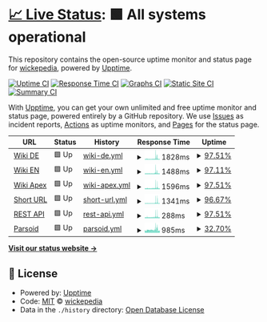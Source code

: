 # [📈 Live Status](https://status.wickepedia.org): <!--live status--> **🟩 All systems operational**

This repository contains the open-source uptime monitor and status page for [wickepedia](https://wickepedia.org), powered by [Upptime](https://github.com/upptime/upptime).

[![Uptime CI](https://github.com/wickepedia/upptime/workflows/Uptime%20CI/badge.svg)](https://github.com/wickepedia/upptime/actions?query=workflow%3A%22Uptime+CI%22)
[![Response Time CI](https://github.com/wickepedia/upptime/workflows/Response%20Time%20CI/badge.svg)](https://github.com/wickepedia/upptime/actions?query=workflow%3A%22Response+Time+CI%22)
[![Graphs CI](https://github.com/wickepedia/upptime/workflows/Graphs%20CI/badge.svg)](https://github.com/wickepedia/upptime/actions?query=workflow%3A%22Graphs+CI%22)
[![Static Site CI](https://github.com/wickepedia/upptime/workflows/Static%20Site%20CI/badge.svg)](https://github.com/wickepedia/upptime/actions?query=workflow%3A%22Static+Site+CI%22)
[![Summary CI](https://github.com/wickepedia/upptime/workflows/Summary%20CI/badge.svg)](https://github.com/wickepedia/upptime/actions?query=workflow%3A%22Summary+CI%22)

With [Upptime](https://upptime.js.org), you can get your own unlimited and free uptime monitor and status page, powered entirely by a GitHub repository. We use [Issues](https://github.com/wickepedia/upptime/issues) as incident reports, [Actions](https://github.com/wickepedia/upptime/actions) as uptime monitors, and [Pages](https://status.wickepedia.org) for the status page.

<!--start: status pages-->
<!-- This summary is generated by Upptime (https://github.com/upptime/upptime) -->
<!-- Do not edit this manually, your changes will be overwritten -->
<!-- prettier-ignore -->
| URL | Status | History | Response Time | Uptime |
| --- | ------ | ------- | ------------- | ------ |
| <img alt="" src="https://favicons.githubusercontent.com/de.wickepedia.org" height="13"> [Wiki DE](https://de.wickepedia.org) | 🟩 Up | [wiki-de.yml](https://github.com/wickepedia/status/commits/HEAD/history/wiki-de.yml) | <details><summary><img alt="Response time graph" src="./graphs/wiki-de/response-time-week.png" height="20"> 1828ms</summary><br><a href="https://status.wickepedia.org/history/wiki-de"><img alt="Response time 1141" src="https://img.shields.io/endpoint?url=https%3A%2F%2Fraw.githubusercontent.com%2Fwickepedia%2Fstatus%2FHEAD%2Fapi%2Fwiki-de%2Fresponse-time.json"></a><br><a href="https://status.wickepedia.org/history/wiki-de"><img alt="24-hour response time 1246" src="https://img.shields.io/endpoint?url=https%3A%2F%2Fraw.githubusercontent.com%2Fwickepedia%2Fstatus%2FHEAD%2Fapi%2Fwiki-de%2Fresponse-time-day.json"></a><br><a href="https://status.wickepedia.org/history/wiki-de"><img alt="7-day response time 1828" src="https://img.shields.io/endpoint?url=https%3A%2F%2Fraw.githubusercontent.com%2Fwickepedia%2Fstatus%2FHEAD%2Fapi%2Fwiki-de%2Fresponse-time-week.json"></a><br><a href="https://status.wickepedia.org/history/wiki-de"><img alt="30-day response time 1427" src="https://img.shields.io/endpoint?url=https%3A%2F%2Fraw.githubusercontent.com%2Fwickepedia%2Fstatus%2FHEAD%2Fapi%2Fwiki-de%2Fresponse-time-month.json"></a><br><a href="https://status.wickepedia.org/history/wiki-de"><img alt="1-year response time 1141" src="https://img.shields.io/endpoint?url=https%3A%2F%2Fraw.githubusercontent.com%2Fwickepedia%2Fstatus%2FHEAD%2Fapi%2Fwiki-de%2Fresponse-time-year.json"></a></details> | <details><summary><a href="https://status.wickepedia.org/history/wiki-de">97.51%</a></summary><a href="https://status.wickepedia.org/history/wiki-de"><img alt="All-time uptime 89.60%" src="https://img.shields.io/endpoint?url=https%3A%2F%2Fraw.githubusercontent.com%2Fwickepedia%2Fstatus%2FHEAD%2Fapi%2Fwiki-de%2Fuptime.json"></a><br><a href="https://status.wickepedia.org/history/wiki-de"><img alt="24-hour uptime 99.19%" src="https://img.shields.io/endpoint?url=https%3A%2F%2Fraw.githubusercontent.com%2Fwickepedia%2Fstatus%2FHEAD%2Fapi%2Fwiki-de%2Fuptime-day.json"></a><br><a href="https://status.wickepedia.org/history/wiki-de"><img alt="7-day uptime 97.51%" src="https://img.shields.io/endpoint?url=https%3A%2F%2Fraw.githubusercontent.com%2Fwickepedia%2Fstatus%2FHEAD%2Fapi%2Fwiki-de%2Fuptime-week.json"></a><br><a href="https://status.wickepedia.org/history/wiki-de"><img alt="30-day uptime 99.43%" src="https://img.shields.io/endpoint?url=https%3A%2F%2Fraw.githubusercontent.com%2Fwickepedia%2Fstatus%2FHEAD%2Fapi%2Fwiki-de%2Fuptime-month.json"></a><br><a href="https://status.wickepedia.org/history/wiki-de"><img alt="1-year uptime 89.60%" src="https://img.shields.io/endpoint?url=https%3A%2F%2Fraw.githubusercontent.com%2Fwickepedia%2Fstatus%2FHEAD%2Fapi%2Fwiki-de%2Fuptime-year.json"></a></details>
| <img alt="" src="https://favicons.githubusercontent.com/en.wickepedia.org" height="13"> [Wiki EN](https://en.wickepedia.org) | 🟩 Up | [wiki-en.yml](https://github.com/wickepedia/status/commits/HEAD/history/wiki-en.yml) | <details><summary><img alt="Response time graph" src="./graphs/wiki-en/response-time-week.png" height="20"> 1488ms</summary><br><a href="https://status.wickepedia.org/history/wiki-en"><img alt="Response time 1050" src="https://img.shields.io/endpoint?url=https%3A%2F%2Fraw.githubusercontent.com%2Fwickepedia%2Fstatus%2FHEAD%2Fapi%2Fwiki-en%2Fresponse-time.json"></a><br><a href="https://status.wickepedia.org/history/wiki-en"><img alt="24-hour response time 1159" src="https://img.shields.io/endpoint?url=https%3A%2F%2Fraw.githubusercontent.com%2Fwickepedia%2Fstatus%2FHEAD%2Fapi%2Fwiki-en%2Fresponse-time-day.json"></a><br><a href="https://status.wickepedia.org/history/wiki-en"><img alt="7-day response time 1488" src="https://img.shields.io/endpoint?url=https%3A%2F%2Fraw.githubusercontent.com%2Fwickepedia%2Fstatus%2FHEAD%2Fapi%2Fwiki-en%2Fresponse-time-week.json"></a><br><a href="https://status.wickepedia.org/history/wiki-en"><img alt="30-day response time 1241" src="https://img.shields.io/endpoint?url=https%3A%2F%2Fraw.githubusercontent.com%2Fwickepedia%2Fstatus%2FHEAD%2Fapi%2Fwiki-en%2Fresponse-time-month.json"></a><br><a href="https://status.wickepedia.org/history/wiki-en"><img alt="1-year response time 1050" src="https://img.shields.io/endpoint?url=https%3A%2F%2Fraw.githubusercontent.com%2Fwickepedia%2Fstatus%2FHEAD%2Fapi%2Fwiki-en%2Fresponse-time-year.json"></a></details> | <details><summary><a href="https://status.wickepedia.org/history/wiki-en">97.11%</a></summary><a href="https://status.wickepedia.org/history/wiki-en"><img alt="All-time uptime 89.61%" src="https://img.shields.io/endpoint?url=https%3A%2F%2Fraw.githubusercontent.com%2Fwickepedia%2Fstatus%2FHEAD%2Fapi%2Fwiki-en%2Fuptime.json"></a><br><a href="https://status.wickepedia.org/history/wiki-en"><img alt="24-hour uptime 99.20%" src="https://img.shields.io/endpoint?url=https%3A%2F%2Fraw.githubusercontent.com%2Fwickepedia%2Fstatus%2FHEAD%2Fapi%2Fwiki-en%2Fuptime-day.json"></a><br><a href="https://status.wickepedia.org/history/wiki-en"><img alt="7-day uptime 97.11%" src="https://img.shields.io/endpoint?url=https%3A%2F%2Fraw.githubusercontent.com%2Fwickepedia%2Fstatus%2FHEAD%2Fapi%2Fwiki-en%2Fuptime-week.json"></a><br><a href="https://status.wickepedia.org/history/wiki-en"><img alt="30-day uptime 99.34%" src="https://img.shields.io/endpoint?url=https%3A%2F%2Fraw.githubusercontent.com%2Fwickepedia%2Fstatus%2FHEAD%2Fapi%2Fwiki-en%2Fuptime-month.json"></a><br><a href="https://status.wickepedia.org/history/wiki-en"><img alt="1-year uptime 89.61%" src="https://img.shields.io/endpoint?url=https%3A%2F%2Fraw.githubusercontent.com%2Fwickepedia%2Fstatus%2FHEAD%2Fapi%2Fwiki-en%2Fuptime-year.json"></a></details>
| <img alt="" src="https://favicons.githubusercontent.com/wickepedia.org" height="13"> [Wiki Apex](https://wickepedia.org) | 🟩 Up | [wiki-apex.yml](https://github.com/wickepedia/status/commits/HEAD/history/wiki-apex.yml) | <details><summary><img alt="Response time graph" src="./graphs/wiki-apex/response-time-week.png" height="20"> 1596ms</summary><br><a href="https://status.wickepedia.org/history/wiki-apex"><img alt="Response time 1101" src="https://img.shields.io/endpoint?url=https%3A%2F%2Fraw.githubusercontent.com%2Fwickepedia%2Fstatus%2FHEAD%2Fapi%2Fwiki-apex%2Fresponse-time.json"></a><br><a href="https://status.wickepedia.org/history/wiki-apex"><img alt="24-hour response time 1289" src="https://img.shields.io/endpoint?url=https%3A%2F%2Fraw.githubusercontent.com%2Fwickepedia%2Fstatus%2FHEAD%2Fapi%2Fwiki-apex%2Fresponse-time-day.json"></a><br><a href="https://status.wickepedia.org/history/wiki-apex"><img alt="7-day response time 1596" src="https://img.shields.io/endpoint?url=https%3A%2F%2Fraw.githubusercontent.com%2Fwickepedia%2Fstatus%2FHEAD%2Fapi%2Fwiki-apex%2Fresponse-time-week.json"></a><br><a href="https://status.wickepedia.org/history/wiki-apex"><img alt="30-day response time 1398" src="https://img.shields.io/endpoint?url=https%3A%2F%2Fraw.githubusercontent.com%2Fwickepedia%2Fstatus%2FHEAD%2Fapi%2Fwiki-apex%2Fresponse-time-month.json"></a><br><a href="https://status.wickepedia.org/history/wiki-apex"><img alt="1-year response time 1101" src="https://img.shields.io/endpoint?url=https%3A%2F%2Fraw.githubusercontent.com%2Fwickepedia%2Fstatus%2FHEAD%2Fapi%2Fwiki-apex%2Fresponse-time-year.json"></a></details> | <details><summary><a href="https://status.wickepedia.org/history/wiki-apex">97.51%</a></summary><a href="https://status.wickepedia.org/history/wiki-apex"><img alt="All-time uptime 89.63%" src="https://img.shields.io/endpoint?url=https%3A%2F%2Fraw.githubusercontent.com%2Fwickepedia%2Fstatus%2FHEAD%2Fapi%2Fwiki-apex%2Fuptime.json"></a><br><a href="https://status.wickepedia.org/history/wiki-apex"><img alt="24-hour uptime 99.20%" src="https://img.shields.io/endpoint?url=https%3A%2F%2Fraw.githubusercontent.com%2Fwickepedia%2Fstatus%2FHEAD%2Fapi%2Fwiki-apex%2Fuptime-day.json"></a><br><a href="https://status.wickepedia.org/history/wiki-apex"><img alt="7-day uptime 97.51%" src="https://img.shields.io/endpoint?url=https%3A%2F%2Fraw.githubusercontent.com%2Fwickepedia%2Fstatus%2FHEAD%2Fapi%2Fwiki-apex%2Fuptime-week.json"></a><br><a href="https://status.wickepedia.org/history/wiki-apex"><img alt="30-day uptime 99.43%" src="https://img.shields.io/endpoint?url=https%3A%2F%2Fraw.githubusercontent.com%2Fwickepedia%2Fstatus%2FHEAD%2Fapi%2Fwiki-apex%2Fuptime-month.json"></a><br><a href="https://status.wickepedia.org/history/wiki-apex"><img alt="1-year uptime 89.63%" src="https://img.shields.io/endpoint?url=https%3A%2F%2Fraw.githubusercontent.com%2Fwickepedia%2Fstatus%2FHEAD%2Fapi%2Fwiki-apex%2Fuptime-year.json"></a></details>
| <img alt="" src="https://favicons.githubusercontent.com/wickepedia.org" height="13"> [Short URL](https://wickepedia.org/r/3) | 🟩 Up | [short-url.yml](https://github.com/wickepedia/status/commits/HEAD/history/short-url.yml) | <details><summary><img alt="Response time graph" src="./graphs/short-url/response-time-week.png" height="20"> 1341ms</summary><br><a href="https://status.wickepedia.org/history/short-url"><img alt="Response time 817" src="https://img.shields.io/endpoint?url=https%3A%2F%2Fraw.githubusercontent.com%2Fwickepedia%2Fstatus%2FHEAD%2Fapi%2Fshort-url%2Fresponse-time.json"></a><br><a href="https://status.wickepedia.org/history/short-url"><img alt="24-hour response time 953" src="https://img.shields.io/endpoint?url=https%3A%2F%2Fraw.githubusercontent.com%2Fwickepedia%2Fstatus%2FHEAD%2Fapi%2Fshort-url%2Fresponse-time-day.json"></a><br><a href="https://status.wickepedia.org/history/short-url"><img alt="7-day response time 1341" src="https://img.shields.io/endpoint?url=https%3A%2F%2Fraw.githubusercontent.com%2Fwickepedia%2Fstatus%2FHEAD%2Fapi%2Fshort-url%2Fresponse-time-week.json"></a><br><a href="https://status.wickepedia.org/history/short-url"><img alt="30-day response time 1043" src="https://img.shields.io/endpoint?url=https%3A%2F%2Fraw.githubusercontent.com%2Fwickepedia%2Fstatus%2FHEAD%2Fapi%2Fshort-url%2Fresponse-time-month.json"></a><br><a href="https://status.wickepedia.org/history/short-url"><img alt="1-year response time 817" src="https://img.shields.io/endpoint?url=https%3A%2F%2Fraw.githubusercontent.com%2Fwickepedia%2Fstatus%2FHEAD%2Fapi%2Fshort-url%2Fresponse-time-year.json"></a></details> | <details><summary><a href="https://status.wickepedia.org/history/short-url">96.67%</a></summary><a href="https://status.wickepedia.org/history/short-url"><img alt="All-time uptime 89.61%" src="https://img.shields.io/endpoint?url=https%3A%2F%2Fraw.githubusercontent.com%2Fwickepedia%2Fstatus%2FHEAD%2Fapi%2Fshort-url%2Fuptime.json"></a><br><a href="https://status.wickepedia.org/history/short-url"><img alt="24-hour uptime 99.20%" src="https://img.shields.io/endpoint?url=https%3A%2F%2Fraw.githubusercontent.com%2Fwickepedia%2Fstatus%2FHEAD%2Fapi%2Fshort-url%2Fuptime-day.json"></a><br><a href="https://status.wickepedia.org/history/short-url"><img alt="7-day uptime 96.67%" src="https://img.shields.io/endpoint?url=https%3A%2F%2Fraw.githubusercontent.com%2Fwickepedia%2Fstatus%2FHEAD%2Fapi%2Fshort-url%2Fuptime-week.json"></a><br><a href="https://status.wickepedia.org/history/short-url"><img alt="30-day uptime 99.23%" src="https://img.shields.io/endpoint?url=https%3A%2F%2Fraw.githubusercontent.com%2Fwickepedia%2Fstatus%2FHEAD%2Fapi%2Fshort-url%2Fuptime-month.json"></a><br><a href="https://status.wickepedia.org/history/short-url"><img alt="1-year uptime 89.61%" src="https://img.shields.io/endpoint?url=https%3A%2F%2Fraw.githubusercontent.com%2Fwickepedia%2Fstatus%2FHEAD%2Fapi%2Fshort-url%2Fuptime-year.json"></a></details>
| <img alt="" src="https://favicons.githubusercontent.com/de.wickepedia.org" height="13"> [REST API](https://de.wickepedia.org/rest.php/v1/page/Main_Page) | 🟩 Up | [rest-api.yml](https://github.com/wickepedia/status/commits/HEAD/history/rest-api.yml) | <details><summary><img alt="Response time graph" src="./graphs/rest-api/response-time-week.png" height="20"> 288ms</summary><br><a href="https://status.wickepedia.org/history/rest-api"><img alt="Response time 206" src="https://img.shields.io/endpoint?url=https%3A%2F%2Fraw.githubusercontent.com%2Fwickepedia%2Fstatus%2FHEAD%2Fapi%2Frest-api%2Fresponse-time.json"></a><br><a href="https://status.wickepedia.org/history/rest-api"><img alt="24-hour response time 241" src="https://img.shields.io/endpoint?url=https%3A%2F%2Fraw.githubusercontent.com%2Fwickepedia%2Fstatus%2FHEAD%2Fapi%2Frest-api%2Fresponse-time-day.json"></a><br><a href="https://status.wickepedia.org/history/rest-api"><img alt="7-day response time 288" src="https://img.shields.io/endpoint?url=https%3A%2F%2Fraw.githubusercontent.com%2Fwickepedia%2Fstatus%2FHEAD%2Fapi%2Frest-api%2Fresponse-time-week.json"></a><br><a href="https://status.wickepedia.org/history/rest-api"><img alt="30-day response time 247" src="https://img.shields.io/endpoint?url=https%3A%2F%2Fraw.githubusercontent.com%2Fwickepedia%2Fstatus%2FHEAD%2Fapi%2Frest-api%2Fresponse-time-month.json"></a><br><a href="https://status.wickepedia.org/history/rest-api"><img alt="1-year response time 206" src="https://img.shields.io/endpoint?url=https%3A%2F%2Fraw.githubusercontent.com%2Fwickepedia%2Fstatus%2FHEAD%2Fapi%2Frest-api%2Fresponse-time-year.json"></a></details> | <details><summary><a href="https://status.wickepedia.org/history/rest-api">97.51%</a></summary><a href="https://status.wickepedia.org/history/rest-api"><img alt="All-time uptime 89.65%" src="https://img.shields.io/endpoint?url=https%3A%2F%2Fraw.githubusercontent.com%2Fwickepedia%2Fstatus%2FHEAD%2Fapi%2Frest-api%2Fuptime.json"></a><br><a href="https://status.wickepedia.org/history/rest-api"><img alt="24-hour uptime 99.20%" src="https://img.shields.io/endpoint?url=https%3A%2F%2Fraw.githubusercontent.com%2Fwickepedia%2Fstatus%2FHEAD%2Fapi%2Frest-api%2Fuptime-day.json"></a><br><a href="https://status.wickepedia.org/history/rest-api"><img alt="7-day uptime 97.51%" src="https://img.shields.io/endpoint?url=https%3A%2F%2Fraw.githubusercontent.com%2Fwickepedia%2Fstatus%2FHEAD%2Fapi%2Frest-api%2Fuptime-week.json"></a><br><a href="https://status.wickepedia.org/history/rest-api"><img alt="30-day uptime 99.43%" src="https://img.shields.io/endpoint?url=https%3A%2F%2Fraw.githubusercontent.com%2Fwickepedia%2Fstatus%2FHEAD%2Fapi%2Frest-api%2Fuptime-month.json"></a><br><a href="https://status.wickepedia.org/history/rest-api"><img alt="1-year uptime 89.65%" src="https://img.shields.io/endpoint?url=https%3A%2F%2Fraw.githubusercontent.com%2Fwickepedia%2Fstatus%2FHEAD%2Fapi%2Frest-api%2Fuptime-year.json"></a></details>
| <img alt="" src="https://favicons.githubusercontent.com/de.wickepedia.org" height="13"> [Parsoid](https://de.wickepedia.org/api.php?action=visualeditor&format=json&paction=parse&page=Main_Page) | 🟩 Up | [parsoid.yml](https://github.com/wickepedia/status/commits/HEAD/history/parsoid.yml) | <details><summary><img alt="Response time graph" src="./graphs/parsoid/response-time-week.png" height="20"> 985ms</summary><br><a href="https://status.wickepedia.org/history/parsoid"><img alt="Response time 599" src="https://img.shields.io/endpoint?url=https%3A%2F%2Fraw.githubusercontent.com%2Fwickepedia%2Fstatus%2FHEAD%2Fapi%2Fparsoid%2Fresponse-time.json"></a><br><a href="https://status.wickepedia.org/history/parsoid"><img alt="24-hour response time 663" src="https://img.shields.io/endpoint?url=https%3A%2F%2Fraw.githubusercontent.com%2Fwickepedia%2Fstatus%2FHEAD%2Fapi%2Fparsoid%2Fresponse-time-day.json"></a><br><a href="https://status.wickepedia.org/history/parsoid"><img alt="7-day response time 985" src="https://img.shields.io/endpoint?url=https%3A%2F%2Fraw.githubusercontent.com%2Fwickepedia%2Fstatus%2FHEAD%2Fapi%2Fparsoid%2Fresponse-time-week.json"></a><br><a href="https://status.wickepedia.org/history/parsoid"><img alt="30-day response time 762" src="https://img.shields.io/endpoint?url=https%3A%2F%2Fraw.githubusercontent.com%2Fwickepedia%2Fstatus%2FHEAD%2Fapi%2Fparsoid%2Fresponse-time-month.json"></a><br><a href="https://status.wickepedia.org/history/parsoid"><img alt="1-year response time 599" src="https://img.shields.io/endpoint?url=https%3A%2F%2Fraw.githubusercontent.com%2Fwickepedia%2Fstatus%2FHEAD%2Fapi%2Fparsoid%2Fresponse-time-year.json"></a></details> | <details><summary><a href="https://status.wickepedia.org/history/parsoid">32.70%</a></summary><a href="https://status.wickepedia.org/history/parsoid"><img alt="All-time uptime 85.91%" src="https://img.shields.io/endpoint?url=https%3A%2F%2Fraw.githubusercontent.com%2Fwickepedia%2Fstatus%2FHEAD%2Fapi%2Fparsoid%2Fuptime.json"></a><br><a href="https://status.wickepedia.org/history/parsoid"><img alt="24-hour uptime 99.20%" src="https://img.shields.io/endpoint?url=https%3A%2F%2Fraw.githubusercontent.com%2Fwickepedia%2Fstatus%2FHEAD%2Fapi%2Fparsoid%2Fuptime-day.json"></a><br><a href="https://status.wickepedia.org/history/parsoid"><img alt="7-day uptime 32.70%" src="https://img.shields.io/endpoint?url=https%3A%2F%2Fraw.githubusercontent.com%2Fwickepedia%2Fstatus%2FHEAD%2Fapi%2Fparsoid%2Fuptime-week.json"></a><br><a href="https://status.wickepedia.org/history/parsoid"><img alt="30-day uptime 84.51%" src="https://img.shields.io/endpoint?url=https%3A%2F%2Fraw.githubusercontent.com%2Fwickepedia%2Fstatus%2FHEAD%2Fapi%2Fparsoid%2Fuptime-month.json"></a><br><a href="https://status.wickepedia.org/history/parsoid"><img alt="1-year uptime 85.91%" src="https://img.shields.io/endpoint?url=https%3A%2F%2Fraw.githubusercontent.com%2Fwickepedia%2Fstatus%2FHEAD%2Fapi%2Fparsoid%2Fuptime-year.json"></a></details>

<!--end: status pages-->

[**Visit our status website →**](https://status.wickepedia.org)

## 📄 License

- Powered by: [Upptime](https://github.com/upptime/upptime)
- Code: [MIT](./LICENSE) © [wickepedia](https://wickepedia.org)
- Data in the `./history` directory: [Open Database License](https://opendatacommons.org/licenses/odbl/1-0/)
